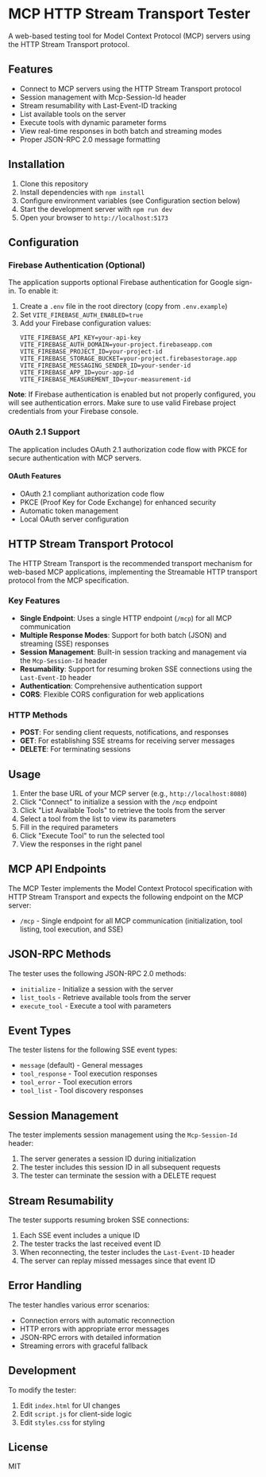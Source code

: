 # MCP HTTP Stream Transport Tester

A web-based testing tool for Model Context Protocol (MCP) servers using the HTTP Stream Transport protocol.

## Features

- Connect to MCP servers using the HTTP Stream Transport protocol
- Session management with Mcp-Session-Id header
- Stream resumability with Last-Event-ID tracking
- List available tools on the server
- Execute tools with dynamic parameter forms
- View real-time responses in both batch and streaming modes
- Proper JSON-RPC 2.0 message formatting

## Installation

1. Clone this repository
2. Install dependencies with `npm install`
3. Configure environment variables (see Configuration section below)
4. Start the development server with `npm run dev`
5. Open your browser to `http://localhost:5173`

## Configuration

### Firebase Authentication (Optional)

The application supports optional Firebase authentication for Google sign-in. To enable it:

1. Create a `.env` file in the root directory (copy from `.env.example`)
2. Set `VITE_FIREBASE_AUTH_ENABLED=true`
3. Add your Firebase configuration values:
   ```
   VITE_FIREBASE_API_KEY=your-api-key
   VITE_FIREBASE_AUTH_DOMAIN=your-project.firebaseapp.com
   VITE_FIREBASE_PROJECT_ID=your-project-id
   VITE_FIREBASE_STORAGE_BUCKET=your-project.firebasestorage.app
   VITE_FIREBASE_MESSAGING_SENDER_ID=your-sender-id
   VITE_FIREBASE_APP_ID=your-app-id
   VITE_FIREBASE_MEASUREMENT_ID=your-measurement-id
   ```

**Note**: If Firebase authentication is enabled but not properly configured, you will see authentication errors. Make sure to use valid Firebase project credentials from your Firebase console.

### OAuth 2.1 Support

The application includes OAuth 2.1 authorization code flow with PKCE for secure authentication with MCP servers.

#### OAuth Features

- OAuth 2.1 compliant authorization code flow
- PKCE (Proof Key for Code Exchange) for enhanced security
- Automatic token management
- Local OAuth server configuration

## HTTP Stream Transport Protocol

The HTTP Stream Transport is the recommended transport mechanism for web-based MCP applications, implementing the Streamable HTTP transport protocol from the MCP specification.

### Key Features

- **Single Endpoint**: Uses a single HTTP endpoint (`/mcp`) for all MCP communication
- **Multiple Response Modes**: Support for both batch (JSON) and streaming (SSE) responses
- **Session Management**: Built-in session tracking and management via the `Mcp-Session-Id` header
- **Resumability**: Support for resuming broken SSE connections using the `Last-Event-ID` header
- **Authentication**: Comprehensive authentication support
- **CORS**: Flexible CORS configuration for web applications

### HTTP Methods

- **POST**: For sending client requests, notifications, and responses
- **GET**: For establishing SSE streams for receiving server messages
- **DELETE**: For terminating sessions

## Usage

1. Enter the base URL of your MCP server (e.g., `http://localhost:8080`)
2. Click "Connect" to initialize a session with the `/mcp` endpoint
3. Click "List Available Tools" to retrieve the tools from the server
4. Select a tool from the list to view its parameters
5. Fill in the required parameters
6. Click "Execute Tool" to run the selected tool
7. View the responses in the right panel

## MCP API Endpoints

The MCP Tester implements the Model Context Protocol specification with HTTP Stream Transport and expects the following endpoint on the MCP server:

- `/mcp` - Single endpoint for all MCP communication (initialization, tool listing, tool execution, and SSE)

## JSON-RPC Methods

The tester uses the following JSON-RPC 2.0 methods:

- `initialize` - Initialize a session with the server
- `list_tools` - Retrieve available tools from the server
- `execute_tool` - Execute a tool with parameters

## Event Types

The tester listens for the following SSE event types:

- `message` (default) - General messages
- `tool_response` - Tool execution responses
- `tool_error` - Tool execution errors
- `tool_list` - Tool discovery responses

## Session Management

The tester implements session management using the `Mcp-Session-Id` header:

1. The server generates a session ID during initialization
2. The tester includes this session ID in all subsequent requests
3. The tester can terminate the session with a DELETE request

## Stream Resumability

The tester supports resuming broken SSE connections:

1. Each SSE event includes a unique ID
2. The tester tracks the last received event ID
3. When reconnecting, the tester includes the `Last-Event-ID` header
4. The server can replay missed messages since that event ID

## Error Handling

The tester handles various error scenarios:

- Connection errors with automatic reconnection
- HTTP errors with appropriate error messages
- JSON-RPC errors with detailed information
- Streaming errors with graceful fallback

## Development

To modify the tester:

1. Edit `index.html` for UI changes
2. Edit `script.js` for client-side logic
4. Edit `styles.css` for styling

## License

MIT
